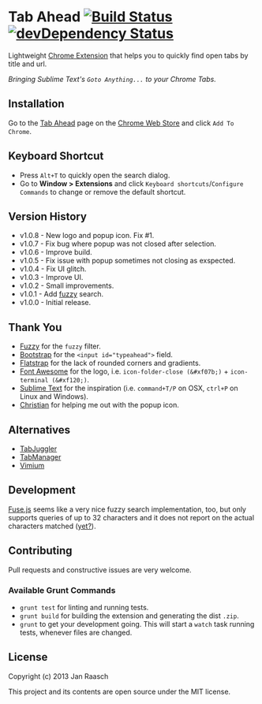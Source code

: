 Tab Ahead [![Build Status](https://travis-ci.org/janraasch/tab-ahead.png?branch=master)](https://travis-ci.org/janraasch/tab-ahead) [![devDependency Status](https://david-dm.org/janraasch/tab-ahead/dev-status.png)](https://david-dm.org/janraasch/tab-ahead#info=devDependencies)
=========

Lightweight [Chrome Extension](https://chrome.google.com/webstore/detail/tab-ahead/naoajjeoiblmpegfelhkapanmmaaghmi) that helps you to quickly find open tabs by title and url.

*Bringing Sublime Text's `Goto Anything...` to your Chrome Tabs.*

Installation
------------

Go to the [Tab Ahead](https://chrome.google.com/webstore/detail/tab-ahead/naoajjeoiblmpegfelhkapanmmaaghmi) page on the [Chrome Web Store](https://chrome.google.com/webstore/) and click `Add To Chrome`.


Keyboard Shortcut
-------------------
* Press `Alt+T` to quickly open the search dialog.
* Go to **Window > Extensions** and click `Keyboard shortcuts`/`Configure Commands` to change or remove the default shortcut.


Version History
------------
* v1.0.8 - New logo and popup icon. Fix #1.
* v1.0.7 - Fix bug where popup was not closed after selection.
* v1.0.6 - Improve build.
* v1.0.5 - Fix issue with popup sometimes not closing as exspected.
* v1.0.4 - Fix UI glitch.
* v1.0.3 - Improve UI.
* v1.0.2 - Small improvements.
* v1.0.1 - Add [fuzzy](http://mattyork.github.io/fuzzy/) search.
* v1.0.0 - Initial release.


Thank You
------------
* [Fuzzy](http://mattyork.github.io/fuzzy/) for the `fuzzy` filter.
* [Bootstrap](http://twitter.github.io/bootstrap/) for the `<input id="typeahead">` field.
* [Flatstrap](http://littlesparkvt.com/flatstrap/) for the lack of rounded corners and gradients.
* [Font Awesome](http://fortawesome.github.io/Font-Awesome/) for the logo, i.e. `icon-folder-close (&#xf07b;)` + `icon-terminal (&#xf120;)`.
* [Sublime Text](http://www.sublimetext.com/) for the inspiration (i.e. `command+T/P` on OSX, `ctrl+P` on Linux and Windows).
* [Christian](https://twitter.com/ChristianKapke) for helping me out with the popup icon.

Alternatives
-------------
* [TabJuggler](https://chrome.google.com/webstore/detail/tabjuggler/jgiplclhploodgnkcljjgddajfbmafmp/)
* [TabManager](https://chrome.google.com/webstore/detail/tab-manager/coonecdghnepgiblpccbbihiahajndda/)
* [Vimium](https://chrome.google.com/webstore/detail/vimium/dbepggeogbaibhgnhhndojpepiihcmeb/)

Development
------------
[Fuse.js](http://kiro.me/projects/fuse.html) seems like a very nice fuzzy search implementation, too, but only supports queries of up to 32 characters and it does not report on the actual characters matched ([yet?](https://github.com/krisk/Fuse/issues/6)).

Contributing
--------------
Pull requests and constructive issues are very welcome.

### Available Grunt Commands
* `grunt test` for linting and running tests.
* `grunt build` for building the extension and generating the dist `.zip`.
* `grunt` to get your development going. This will start a `watch` task running tests, whenever files are changed.

License
---------
Copyright (c) 2013 Jan Raasch

This project and its contents are open source under the MIT license.
